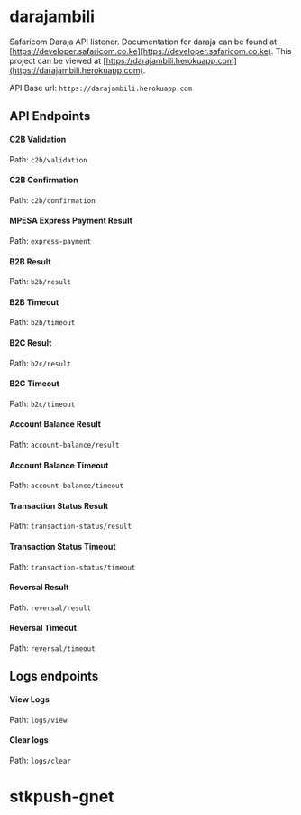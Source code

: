 # darajambili
Safaricom Daraja API listener.
Documentation for daraja can be found at [https://developer.safaricom.co.ke](https://developer.safaricom.co.ke). This project can be viewed at [https://darajambili.herokuapp.com](https://darajambili.herokuapp.com).

API Base url: `https://darajambili.herokuapp.com`

## API Endpoints

#### C2B Validation
Path: `c2b/validation`

#### C2B Confirmation
Path: `c2b/confirmation`

#### MPESA Express Payment Result
Path: `express-payment`

#### B2B Result
Path: `b2b/result`

#### B2B Timeout
Path: `b2b/timeout`

#### B2C Result
Path: `b2c/result`

#### B2C Timeout
Path: `b2c/timeout`

#### Account Balance Result
Path: `account-balance/result`

#### Account Balance Timeout
Path: `account-balance/timeout`

#### Transaction Status Result
Path: `transaction-status/result`

#### Transaction Status Timeout
Path: `transaction-status/timeout`

#### Reversal Result
Path: `reversal/result`

#### Reversal Timeout
Path: `reversal/timeout`

## Logs endpoints

#### View Logs
Path: `logs/view`

#### Clear logs
Path: `logs/clear`
# stkpush-gnet
